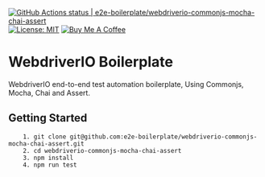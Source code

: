 [![GitHub Actions status | e2e-boilerplate/webdriverio-commonjs-mocha-chai-assert](https://github.com/e2e-boilerplate/webdriverio-commonjs-mocha-chai-assert/workflows/webdriverio-commonjs-mocha-chai-assert/badge.svg)](https://github.com/e2e-boilerplate/webdriverio-commonjs-mocha-chai-assert/actions?workflow=webdriverio-commonjs-mocha-chai-assert) [![License: MIT](https://img.shields.io/badge/License-MIT-yellow.svg)](https://opensource.org/licenses/MIT) [![Buy Me A Coffee](https://img.shields.io/badge/buy-me%20coffee-orange)](https://www.buymeacoffee.com/xgirma)
    
# WebdriverIO Boilerplate
    
WebdriverIO end-to-end test automation boilerplate, Using Commonjs, Mocha, Chai and Assert.
    
## Getting Started
    	1. git clone git@github.com:e2e-boilerplate/webdriverio-commonjs-mocha-chai-assert.git
    	2. cd webdriverio-commonjs-mocha-chai-assert
    	3. npm install
    	4. npm run test